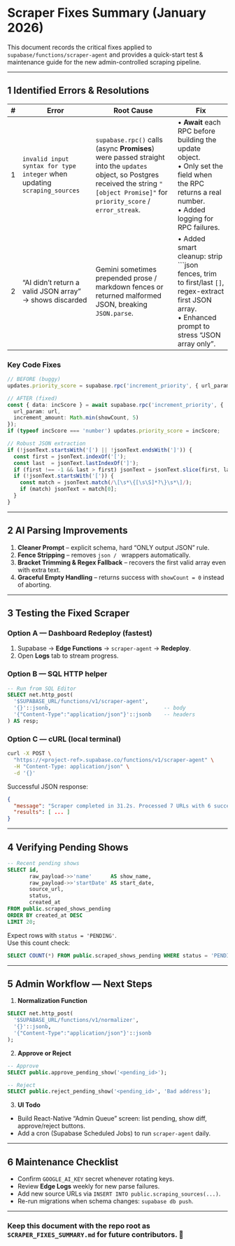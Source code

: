 # Scraper Fixes Summary (January 2026)

This document records the critical fixes applied to `supabase/functions/scraper-agent` and provides a quick-start test & maintenance guide for the new admin-controlled scraping pipeline.

---

## 1  Identified Errors & Resolutions

| # | Error | Root Cause | Fix |
|---|-------|-----------|-----|
| 1 | `invalid input syntax for type integer` when updating `scraping_sources` | `supabase.rpc()` calls (async **Promises**) were passed straight into the `updates` object, so Postgres received the string `"[object Promise]"` for `priority_score` / `error_streak`. | • **Await** each RPC before building the update object.<br>• Only set the field when the RPC returns a real number.<br>• Added logging for RPC failures. |
| 2 | “AI didn’t return a valid JSON array” → shows discarded | Gemini sometimes prepended prose / markdown fences or returned malformed JSON, breaking `JSON.parse`. | • Added smart cleanup: strip ```json fences, trim to first/last `[]`, regex-extract first JSON array.<br>• Enhanced prompt to stress “JSON array only”. |

### Key Code Fixes

```ts
// BEFORE (buggy)
updates.priority_score = supabase.rpc('increment_priority', { url_param: url, increment_amount: 3 });

// AFTER (fixed)
const { data: incScore } = await supabase.rpc('increment_priority', {
  url_param: url,
  increment_amount: Math.min(showCount, 5)
});
if (typeof incScore === 'number') updates.priority_score = incScore;
```

```ts
// Robust JSON extraction
if (!jsonText.startsWith('[') || !jsonText.endsWith(']')) {
  const first = jsonText.indexOf('[');
  const last  = jsonText.lastIndexOf(']');
  if (first !== -1 && last > first) jsonText = jsonText.slice(first, last + 1);
  if (!jsonText.startsWith('[')) {
    const match = jsonText.match(/\[\s*\{[\s\S]*?\}\s*\]/);
    if (match) jsonText = match[0];
  }
}
```

---

## 2  AI Parsing Improvements

1. **Cleaner Prompt** – explicit schema, hard “ONLY output JSON” rule.
2. **Fence Stripping** – removes ```json / ``` wrappers automatically.
3. **Bracket Trimming & Regex Fallback** – recovers the first valid array even with extra text.
4. **Graceful Empty Handling** – returns success with `showCount = 0` instead of aborting.

---

## 3  Testing the Fixed Scraper

### Option A — Dashboard Redeploy (fastest)

1. Supabase → **Edge Functions** → `scraper-agent` → **Redeploy**.  
2. Open **Logs** tab to stream progress.

### Option B — SQL HTTP helper

```sql
-- Run from SQL Editor
SELECT net.http_post(
  '$SUPABASE_URL/functions/v1/scraper-agent',
  '{}'::jsonb,                                    -- body
  '{"Content-Type":"application/json"}'::jsonb    -- headers
) AS resp;
```

### Option C — cURL (local terminal)

```bash
curl -X POST \
  "https://<project-ref>.supabase.co/functions/v1/scraper-agent" \
  -H "Content-Type: application/json" \
  -d '{}'
```

Successful JSON response:

```json
{
  "message": "Scraper completed in 31.2s. Processed 7 URLs with 6 successful scrapes. Found 18 shows.",
  "results": [ ... ]
}
```

---

## 4  Verifying Pending Shows

```sql
-- Recent pending shows
SELECT id,
       raw_payload->>'name'      AS show_name,
       raw_payload->>'startDate' AS start_date,
       source_url,
       status,
       created_at
FROM public.scraped_shows_pending
ORDER BY created_at DESC
LIMIT 20;
```

Expect rows with `status = 'PENDING'`.  
Use this count check:

```sql
SELECT COUNT(*) FROM public.scraped_shows_pending WHERE status = 'PENDING';
```

---

## 5  Admin Workflow — Next Steps

1. **Normalization Function**

```sql
SELECT net.http_post(
  '$SUPABASE_URL/functions/v1/normalizer',
  '{}'::jsonb,
  '{"Content-Type":"application/json"}'::jsonb
);
```

2. **Approve or Reject**

```sql
-- Approve
SELECT public.approve_pending_show('<pending_id>');

-- Reject
SELECT public.reject_pending_show('<pending_id>', 'Bad address');
```

3. **UI Todo**

* Build React-Native “Admin Queue” screen: list pending, show diff, approve/reject buttons.
* Add a cron (Supabase Scheduled Jobs) to run `scraper-agent` daily.

---

## 6  Maintenance Checklist

- Confirm `GOOGLE_AI_KEY` secret whenever rotating keys.
- Review **Edge Logs** weekly for new parse failures.
- Add new source URLs via `INSERT INTO public.scraping_sources(...)`.
- Re-run migrations when schema changes: `supabase db push`.

---

### Keep this document with the repo root as `SCRAPER_FIXES_SUMMARY.md` for future contributors. 🚀
